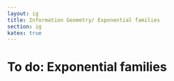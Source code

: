 ```yaml
---
layout: ig
title: Information Geometry/ Exponential families
section: ig
katex: true
---
```


# To do: Exponential families
